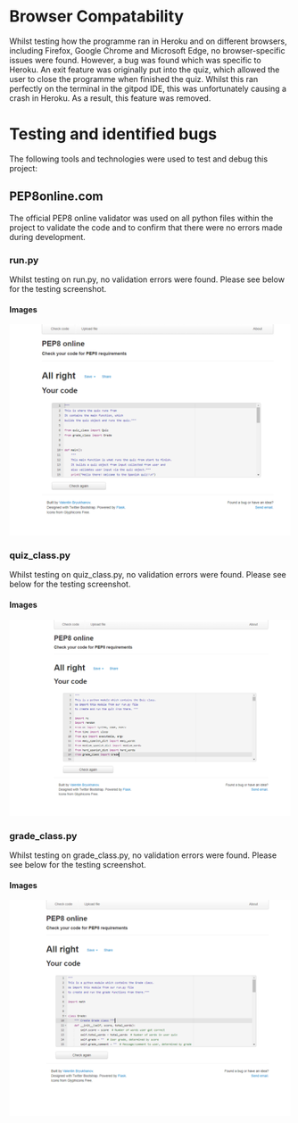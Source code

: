 # Browser Compatability
Whilst testing how the programme ran in Heroku and on different browsers, including Firefox, Google Chrome and Microsoft Edge, no browser-specific issues were found. However, a bug was found which was specific to Heroku. An exit feature was originally put into the quiz, which allowed the user to close the programme when finished the quiz. Whilst this ran perfectly on the terminal in the gitpod IDE, this was unfortunately causing a crash in Heroku. As a result, this feature was removed.

# Testing and identified bugs
The following tools and technologies were used to test and debug this project:
## **PEP8online.com**
The official PEP8 online validator was used on all python files within the project to validate the code and to confirm that there were no errors made during development. 
### run.py
Whilst testing on run.py, no validation errors were found. Please see below for the testing screenshot.
#### **Images**  
  ![PEP8online testing image of run.py](assets/testing-images/run.py-testing-pep8online.png "PEP8online testing image of run.py")
### quiz_class.py
Whilst testing on quiz_class.py, no validation errors were found. Please see below for the testing screenshot.
#### **Images**  
  ![PEP8online testing image of quiz_class.py](assets/testing-images/quiz_class.py-testing-pep8online.png "PEP8online testing image of quiz_class.py")
  ### grade_class.py
Whilst testing on grade_class.py, no validation errors were found. Please see below for the testing screenshot.
#### **Images**  
  ![PEP8online testing image of grade_class.py](assets/testing-images/grade_class.py-testing-pep8online.png "PEP8online testing image of grade_classTESTING.m.py")

